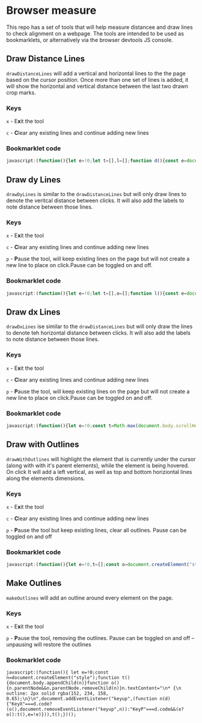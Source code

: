 # Browser measure
This repo has a set of tools that will help measure distancee and draw lines to check alignment on a webpage. The tools are intended to be used as bookmarklets, or alternatively via the browser devtools JS console.


## Draw Distance Lines
`drawDistanceLines` will add a vertical and horizontal lines to the the page based on the cursor position. Once more than one set of lines is added, it will show the horizontal and vertical distance between the last two drawn crop marks.

### Keys
`x` - E**x**it the tool

`c` - **C**lear any existing lines and continue adding new lines

### Bookmarklet code
```javascript
javascript:(function(){let e=!0;let t=[],l=[];function d(){const e=document.createElement("div"),l=document.createElement("div");e.style.position="absolute",e.style.top="0",e.style.left="0",e.style.width="1px",e.style.height=`${window.innerHeight}px`,e.style.borderLeft="1px solid rgba(250, 0, 250, .5)",l.style.position="absolute",l.style.top=0,l.style.left=0,l.style.width="100vw",l.style.height="1px",l.style.borderTop="1px solid rgba(250, 0, 250, .5)",document.body.appendChild(e),document.body.appendChild(l),t.push([e,l])}function o(e){t[t.length-1][0].style.left=`${e.clientX}px`,t[t.length-1][1].style.top=`${e.clientY}px`}function n(){d(),t.length>2&&function(e,t){const d={dx:parseInt(e[0].style.left)-parseInt(t[0].style.left),dy:parseInt(e[1].style.top)-parseInt(t[1].style.top)};dxLabel=document.createElement("div"),dyLabel=document.createElement("div"),l.push([dxLabel,dyLabel]),dxLabel.appendChild(document.createTextNode(`${Math.abs(d.dx)}`)),dyLabel.appendChild(document.createTextNode(`${Math.abs(d.dy)}`)),dxLabel.style.position="absolute",dyLabel.style.position="absolute",d.dx<0?(dxLabel.style.left=e[0].style.left,dyLabel.style.left=e[0].style.left):(dxLabel.style.left=t[0].style.left,dyLabel.style.left=t[0].style.left),d.dy<0?(dxLabel.style.top=parseInt(t[1].style.top)-12-2+"px",dyLabel.style.top=`${parseInt(e[1].style.top)}px`):(dxLabel.style.top=parseInt(e[1].style.top)-12-2+"px",dyLabel.style.top=`${parseInt(t[1].style.top)}px`),dxLabel.style.width=`${Math.abs(d.dx)}px`,dxLabel.style.textAlign="center",dxLabel.style.backgroundColor="rgba(125, 16, 83, 0.75)",dxLabel.style.color="rgba(242, 221, 242, 0.9)",dxLabel.style.fontFamily="monospace, monospace",dxLabel.style.fontSize="12px",document.body.appendChild(dxLabel),dyLabel.style.height=`${Math.abs(d.dy)}px`,dyLabel.style.verticalAlign="middle",dyLabel.style.backgroundColor="rgba(125, 16, 83, 0.75)",dyLabel.style.color="rgba(242, 221, 242, 0.9)",dyLabel.style.display="flex",dyLabel.style.alignItems="center",dyLabel.style.fontFamily="monospace, monospace",dyLabel.style.fontSize="12px",document.body.appendChild(dyLabel)}(t[t.length-3],t[t.length-2])}d(),document.addEventListener("mousemove",o),document.addEventListener("click",n),document.addEventListener("keyup",(function d(s){"KeyX"===s.code?(t.forEach((e=>{document.body.removeChild(e[0]),document.body.removeChild(e[1])})),t=[],l.forEach((e=>{document.body.removeChild(e[0]),document.body.removeChild(e[1])})),l=[],document.removeEventListener("mousemove",o),document.removeEventListener("click",n),document.removeEventListener("keyup",d)):"KeyP"===s.code&&(e=!e,e||document.querySelectorAll(".keyOutline").forEach((e=>e.classList.remove("keyOutline"))))}));})();
```

## Draw dy Lines
`drawDyLines` is similar to the `drawDistanceLines` but will only draw lines to denote the veritcal distance between clicks. It will also add the labels to note distance between those lines.

### Keys
`x` - E**x**it the tool

`c` - **C**lear any existing lines and continue adding new lines

`p` - **P**ause the tool, will keep existing lines on the page but will not create a new line to place on click.Pause can be toggled on and off.


### Bookmarklet code
```javascript
javascript:(function(){let e=!0;let t=[],o=[];function l(){const e=document.createElement("div");e.style.position="absolute",e.style.top=0,e.style.left=0,e.style.width="100vw",e.style.height="1px",e.style.borderTop="1px solid rgba(250, 0, 250, .5)",document.body.appendChild(e),t.push(e)}function n(o){e&&(t[t.length-1].style.top=`${o.clientY+window.scrollY}px`)}function d(){e&&(l(),t.length>2&&function(e,t){const l=parseInt(e.style.top)-parseInt(t.style.top);dyLabel=document.createElement("div"),o.push(dyLabel),dyLabel.appendChild(document.createTextNode(`${Math.abs(l)}`)),dyLabel.style.position="absolute",dyLabel.style.top=l<0?`${parseInt(e.style.top)}px`:`${parseInt(t.style.top)}px`,dyLabel.style.height=`${Math.abs(l)}px`,dyLabel.style.verticalAlign="middle",dyLabel.style.backgroundColor="rgba(125, 16, 83, 0.75)",dyLabel.style.color="rgba(242, 221, 242, 0.9)",dyLabel.style.display="flex",dyLabel.style.alignItems="center",dyLabel.style.fontFamily="monospace, monospace",dyLabel.style.fontSize="12px",dyLabel.style.left=12*(o.length-1)*2%document.body.scrollWidth+"px",document.body.appendChild(dyLabel)}(t[t.length-3],t[t.length-2]))}function s(){t.forEach((e=>{document.body.removeChild(e)})),t=[],o.forEach((e=>{document.body.removeChild(e)})),o=[]}l(),document.addEventListener("mousemove",n),document.addEventListener("click",d),document.addEventListener("keyup",(function o(y){"KeyX"===y.code?(s(),document.removeEventListener("mousemove",n),document.removeEventListener("click",d),document.removeEventListener("keyup",o)):"KeyC"===y.code?(s(),l()):"KeyP"===y.code&&(e?(document.body.removeChild(t[t.length-1]),t.pop()):l(),e=!e)}));})();
```
## Draw dx Lines
`drawDxLines` ise similar to the `drawDistanceLines` but will only draw the lines to denote teh horizontal distance between clicks. It will also add the labels to note distance between those lines.

### Keys
`x` - E**x**it the tool

`c` - **C**lear any existing lines and continue adding new lines

`p` - **P**ause the tool, will keep existing lines on the page but will not create a new line to place on click.Pause can be toggled on and off.

### Bookmarklet code
```javascript
javascript:(function(){let e=!0;const t=Math.max(document.body.scrollHeight,document.documentElement.scrollHeight,document.body.offsetHeight,document.documentElement.offsetHeight,document.body.clientHeight,document.documentElement.clientHeight);let o=[],l=[];function n(){const e=document.createElement("div");e.style.position="absolute",e.style.top="0",e.style.left="0",e.style.width="1px",e.style.height=`${t}px`,e.style.borderLeft="1px solid rgba(250, 0, 250, .5)",document.body.appendChild(e),o.push(e)}function d(t){e&&(o[o.length-1].style.left=`${t.clientX}px`)}function c(t){e&&(n(),console.log("marks length:"),console.log(o.length),console.log(o),o.length>2&&function(e,t,o){console.log(parseInt(e.style.left)-parseInt(t.style.left));const n=parseInt(e.style.left)-parseInt(t.style.left);dxLabel=document.createElement("div"),l.push(dxLabel),dxLabel.appendChild(document.createTextNode(`${Math.abs(n)}`)),dxLabel.style.position="absolute",dxLabel.style.left=n<0?e.style.left:t.style.left,dxLabel.style.width=`${Math.abs(n)}px`,dxLabel.style.textAlign="center",dxLabel.style.backgroundColor="rgba(125, 16, 83, 0.75)",dxLabel.style.color="rgba(242, 221, 242, 0.9)",dxLabel.style.fontFamily="monospace, monospace",dxLabel.style.fontSize="12px",dxLabel.style.top=`${o+window.scrollY}px`,document.body.appendChild(dxLabel)}(o[o.length-3],o[o.length-2],t.clientY))}function s(){o.forEach((e=>{document.body.removeChild(e)})),o=[],l.forEach((e=>{document.body.removeChild(e)})),l=[]}n(),document.addEventListener("mousemove",d),document.addEventListener("click",c),document.addEventListener("keyup",(function t(l){"KeyX"===l.code?(s(),document.removeEventListener("mousemove",d),document.removeEventListener("click",c),document.removeEventListener("keyup",t)):"KeyC"===l.code?(s(),n()):"KeyP"===l.code&&(e?(document.body.removeChild(o[o.length-1]),o.pop()):n(),e=!e)}));})();
```



## Draw with Outlines
`drawWithOutlines` will highlight the element that is currently under the cursor (along with with it's parent elements), while the element is being hovered. On click It will add a left vertical, as well as top and bottom horiziontal lines along the elements dimensions.

### Keys
`x` - E**x**it the tool

`c` - **C**lear any existing lines and continue adding new lines

`p` - **P**ause the tool but keep existing lines, clear all outlines. Pause can be toggled on and off


### Bookmarklet code
```javascript
javascript:(function(){let e=!0,t=[];const o=document.createElement("style");o.textContent="\n.keyOutline {\n  outline: 2px solid rgba(0, 220, 250, .65);\n  box-shadow: 0px 3px 12px rgba(125, 153, 170, .9);\n}\n",document.body.appendChild(o);function n(t){e&&t.target.classList.add("keyOutline")}function l(t){e&&t.target.classList.remove("keyOutline")}function d(){document.querySelectorAll(".keyOutline").forEach((e=>e.classList.remove("keyOutline"))),t.forEach((e=>{e.parentNode&&e.parentNode.removeChild(e)}))}function i(o){if(!e)return;o.preventDefault();let n=o.clientX,l=o.clientY,d=document.elementFromPoint(n,l).getBoundingClientRect(),i=document.createElement("div"),r=document.createElement("div"),s=document.createElement("div");t.push(i,r,s),i.style.position="absolute",i.style.top="0",i.style.left=`${d.left+window.scrollX}px`,i.style.width="1px",i.style.height=`${window.innerHeight}px`,i.style.borderLeft="1px solid rgba(250, 0, 250, .5)",r.style.position="absolute",r.style.top=`${d.top+window.scrollY}px`,r.style.left="0",r.style.width="100vw",r.style.height="1px",r.style.borderTop="1px solid rgba(250, 0, 250, .5)",s.style.position="absolute",s.style.top=`${d.bottom+window.scrollY}px`,s.style.left="0",s.style.width="100vw",s.style.height="1px",s.style.borderTop="1px solid rgba(250, 0, 250, .5)",document.body.appendChild(i),document.body.appendChild(r),document.body.appendChild(s)}document.querySelectorAll("*").forEach((e=>{e.addEventListener("mouseenter",n),e.addEventListener("mouseleave",l)})),document.addEventListener("keyup",(function t(r){"KeyX"===r.code?(d(),document.removeEventListener("click",i),document.removeEventListener("keyup",t),document.querySelectorAll("*").forEach((e=>{e.removeEventListener("mouseenter",n),e.removeEventListener("mouseleave",l)})),document.body.removeChild(o)):"KeyP"===r.code?(e=!e,e||document.querySelectorAll(".keyOutline").forEach((e=>e.classList.remove("keyOutline")))):"KeyC"===r.code&&d()})),document.addEventListener("click",i);})();
```
## Make Outlines
`makeOutlines` will add an outline around every element on the page.

### Keys
`x` - E**x**it the tool

`p` - **P**ause the tool, removing the outlines. Pause can be toggled on and off – unpausing will restore the outlines

### Bookmarklet code
```
javascript:(function(){ let e=!0;const n=document.createElement("style");function t(){document.body.appendChild(n)}function o(){n.parentNode&&n.parentNode.removeChild(n)}n.textContent="\n* {\n  outline: 2px solid rgba(152, 234, 158, 0.65);\n}\n",document.addEventListener("keyup",(function n(d){"KeyX"===d.code?(o(),document.removeEventListener("keyup",n)):"KeyP"===d.code&&(e?o():t(),e=!e)})),t();})();
```
